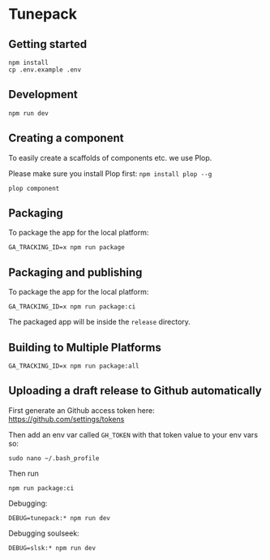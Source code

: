 # Tunepack 

## Getting started

```shell
npm install
cp .env.example .env
```

## Development

```shell
npm run dev
```

## Creating a component

To easily create a scaffolds of components etc. we use Plop.

Please make sure you install Plop first: `npm install plop --g`

```shell
plop component
```

## Packaging

To package the app for the local platform:

```shell
GA_TRACKING_ID=x npm run package
```

## Packaging and publishing

To package the app for the local platform:

```shell
GA_TRACKING_ID=x npm run package:ci
```

The packaged app will be inside the `release` directory.

## Building to Multiple Platforms

```shell
GA_TRACKING_ID=x npm run package:all
```

## Uploading a draft release to Github automatically

First generate an Github access token here: https://github.com/settings/tokens

Then add an env var called `GH_TOKEN` with that token value to your env vars so:

```shell
sudo nano ~/.bash_profile
```

Then run

```
npm run package:ci
```

Debugging:

```
DEBUG=tunepack:* npm run dev
```

Debugging soulseek:

```
DEBUG=slsk:* npm run dev
```
